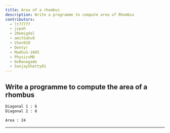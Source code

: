 ```yaml
---
title: Area of a rhombus
description: Write a programme to compute area of Rhombus
contributors:
  - lt77777
  - jspoh
  - 20emigdal
  - amitSahu9
  - VSen910
  - Dentyr
  - MadhuS-1605
  - PhysicsMD
  - 0xRenegade
  - SanjayShetty01
---
```


## Write a programme to compute the area of a rhombus

```txt
Diagonal 1 : 6
Diagonal 2 : 8

Area : 24
```

---
